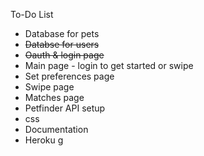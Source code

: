 To-Do List
- Database for pets
- ~~Databse  for users~~
- ~~Oauth & login page~~
- Main page - login to get started or swipe
- Set preferences page
- Swipe page 
- Matches page
- Petfinder API setup
- css
- Documentation
- Heroku g
